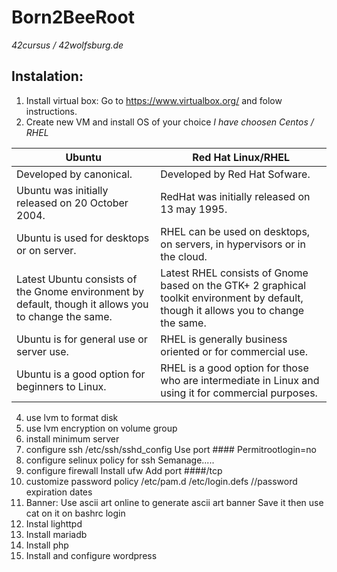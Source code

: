 # Born2BeeRoot 
_42cursus / 42wolfsburg.de_

## Instalation: ##

1. Install virtual box:
    Go to https://www.virtualbox.org/ and folow instructions.
3. Create new VM and install OS of your choice
    *I have choosen Centos / RHEL*
    
Ubuntu  |  Red Hat Linux/RHEL
------------- | -------------
Developed by canonical. |	Developed by Red Hat Sofware.
Ubuntu was initially released on 20 October 2004. |	RedHat was initially released on 13 may 1995.
Ubuntu is used for desktops or on server. |	RHEL can be used on desktops, on servers, in hypervisors or in the cloud.
Latest Ubuntu consists of the Gnome environment by default, though it allows you to change the same. |	Latest RHEL consists of Gnome based on the GTK+ 2 graphical toolkit environment by default, though it allows you to change the same.
Ubuntu is for general use or server use. |	RHEL is generally business oriented or for commercial use.
Ubuntu is a good option for beginners to Linux. |	RHEL is a good option for those who are intermediate in Linux and using it for commercial purposes.

4. use lvm to format disk
5. use lvm encryption on volume group
6. install minimum server
7. configure ssh
    /etc/ssh/sshd_config
    Use port ####
    Permitrootlogin=no
7. configure selinux policy for ssh
    Semanage..... 
8. configure firewall
    Install ufw
    Add port ####/tcp
9. customize password policy
    /etc/pam.d
    /etc/login.defs //password expiration dates
10. Banner:
Use ascii art online to generate ascii art banner
Save it then use cat on it on bashrc login
11. Instal lighttpd
12. Install mariadb
13. Install php
14. Install and configure wordpress

